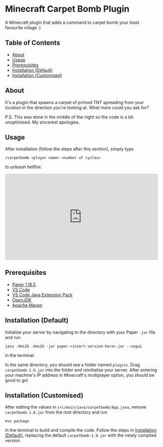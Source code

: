# Minecraft Carpet Bomb Plugin

A Minecraft plugin that adds a command to carpet bomb your least favourite village :)

## Table of Contents

- [About](#about)
- [Usage](#usage)
- [Prerequisites](#prereqs)
- [Installation (Default)](#default)
- [Installation (Customised)](#custom)

## About <a name = "about"></a>

It's a plugin that spawns a carpet of primed TNT spreading from your location in the direction you're looking at. What more could you ask for?

P.S. This was done in the middle of the night so the code is a bit unoptimised. My sincerest apologies.

## Usage <a name = "usage"></a>

After installation (follow the steps after this section), simply type

```/carpetbomb <player name> <number of cycles>```

to unleash hellfire.

<div style="padding:56.25% 0 0 0;position:relative;"><iframe src="https://player.vimeo.com/video/553471765?badge=0&amp;autopause=0&amp;player_id=0&amp;app_id=58479" frameborder="0" allow="autoplay; fullscreen; picture-in-picture" allowfullscreen style="position:absolute;top:0;left:0;width:100%;height:100%;" title="showcase"></iframe></div><script src="https://player.vimeo.com/api/player.js"></script>

## Prerequisites <a name = "prereqs"></a>

- [Paper 1.16.5](https://papermc.io/api/v2/projects/paper/versions/1.16.5/builds/711/downloads/paper-1.16.5-711.jar)
- [VS Code](https://code.visualstudio.com/downloads)
- [VS Code Java Extension Pack](https://code.visualstudio.com/docs/java/java-project)
- [OpenJDK](https://openjdk.java.net/install/)
- [Apache Maven](https://maven.apache.org/download.cgi)

## Installation (Default) <a name = "default"></a>

Initialise your server by navigating to the directory with your Paper `.jar` file and run

```java -Xms2G -Xmx2G -jar paper-<insert-version-here>.jar --nogui```

in the terminal.

In the same directory, you should see a folder named `plugins`. Drag `carpetbomb-1.0.jar` into the folder and reinitialise your server. After entering your machine's IP address in Minecraft's multiplayer option, you should be good to go!

## Installation (Customised) <a name = "custom"></a>

After editing the values in `src/main/java/carpetbomb/App.java`, remove `carpetbomb-1.0.jar` from the root directory and run

```mvn package```

in the terminal to build and compile the code. Follow the steps in [Installation (Default)](#default), replacing the default `carpetbomb-1.0.jar` with the newly compiled version.
  
